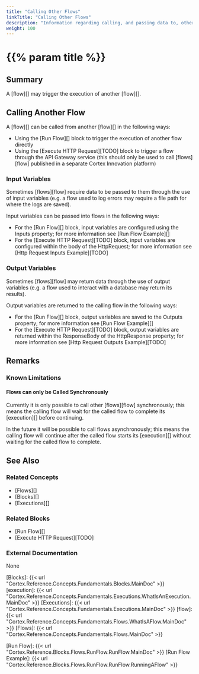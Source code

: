 ```yaml
---
title: "Calling Other Flows"
linkTitle: "Calling Other Flows"
description: "Information regarding calling, and passing data to, other flows."
weight: 100
---
```


# {{% param title %}}

## Summary

A [flow][] may trigger the execution of another [flow][].

## Calling Another Flow

A [flow][] can be called from another [flow][] in the following ways:

- Using the [Run Flow][] block to trigger the execution of another flow directly
- Using the [Execute HTTP Request][TODO] block to trigger a flow through the API Gateway service (this should only be used to call [flows][flow] published in a separate Cortex Innovation platform)

### Input Variables

Sometimes [flows][flow] require data to be passed to them through the use of input variables (e.g. a flow used to log errors may require a file path for where the logs are saved).

Input variables can be passed into flows in the following ways:

- For the [Run Flow][] block, input variables are configured using the Inputs property; for more information see [Run Flow Example][]
- For the [Execute HTTP Request][TODO] block, input variables are configured within the body of the HttpRequest; for more information see [Http Request Inputs Example][TODO]

### Output Variables

Sometimes [flows][flow] may return data through the use of output variables (e.g. a flow used to interact with a database may return its results).

Output variables are returned to the calling flow in the following ways:

- For the [Run Flow][] block, output variables are saved to the Outputs property; for more information see [Run Flow Example][]
- For the [Execute HTTP Request][TODO] block, output variables are returned within the ResponseBody of the HttpResponse property; for more information see [Http Request Outputs Example][TODO]

## Remarks

### Known Limitations

#### Flows can only be Called Synchronously

Currently it is only possible to call other [flows][flow] synchronously; this means the calling flow will wait for the called flow to complete its [execution][] before continuing.

In the future it will be possible to call flows asynchronously; this means the calling flow will continue after the called flow starts its [execution][] without waiting for the called flow to complete.

## See Also

### Related Concepts

- [Flows][]
- [Blocks][]
- [Executions][]

### Related Blocks

- [Run Flow][]
- [Execute HTTP Request][TODO]

### External Documentation

None

[Blocks]: {{< url "Cortex.Reference.Concepts.Fundamentals.Blocks.MainDoc" >}}
[execution]: {{< url "Cortex.Reference.Concepts.Fundamentals.Executions.WhatIsAnExecution.MainDoc" >}}
[Executions]: {{< url "Cortex.Reference.Concepts.Fundamentals.Executions.MainDoc" >}}
[flow]: {{< url "Cortex.Reference.Concepts.Fundamentals.Flows.WhatIsAFlow.MainDoc" >}}
[Flows]: {{< url "Cortex.Reference.Concepts.Fundamentals.Flows.MainDoc" >}}

[Run Flow]: {{< url "Cortex.Reference.Blocks.Flows.RunFlow.RunFlow.MainDoc" >}}
[Run Flow Example]: {{< url "Cortex.Reference.Blocks.Flows.RunFlow.RunFlow.RunningAFlow" >}}
